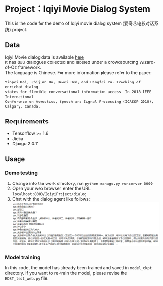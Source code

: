 # Project：Iqiyi Movie Dialog System
This is the code for the demo of Iqiyi movie dialog system (爱奇艺电影对话系统) project.

## Data
Iqiyi Movie dialog data is available [here](http://oa.ee.tsinghua.edu.cn/~ouzhijian/news.htm)  
It has 800 dialogues collected and labeled under a crowdsourcing Wizard-of-Oz framework.  
The language is Chinese. For more information please refer to the paper:
```angular2html
Yinpei Dai, Zhijian Ou, Dawei Ren, and Pengfei Yu. Tracking of enriched dialog
states for flexible conversational information access. In 2018 IEEE International
Conference on Acoustics, Speech and Signal Processing (ICASSP 2018), Calgary, Canada.
``` 

## Requirements
+ Tensorflow >= 1.6
+ Jieba
+ Django 2.0.7

## Usage
### Demo testing
1. Change into the work directory, run `python manage.py runserver 8000`  
2. Open your web browser, enter the URL `localhost:8000/IqiyiProject/dialog`
3. Chat with the dialog agent like follows:
![](dialog_example.PNG)

### Model training
In this code, the model has already been trained and saved in 
`model_ckpt` directory. If you want to re-train the model, please revise the 
`EDST_test_web.py` file.






